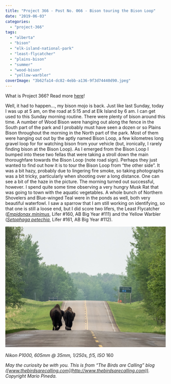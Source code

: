 ```yaml
---
title: "Project 366 - Post No. 066 - Bison touring the Bison Loop"
date: "2019-06-03"
categories: 
  - "project-366"
tags: 
  - "alberta"
  - "bison"
  - "elk-island-national-park"
  - "least-flycatcher"
  - "plains-bison"
  - "summer"
  - "wood-bison"
  - "yellow-warbler"
coverImage: "3b62fa14-dc82-4ebb-a136-9f3d74440d90.jpeg"
---
```


What is Project 366? Read more [here](https://thebirdsarecalling.com/2019/03/29/project-366/)!

Well, it had to happen..., my bison mojo is back. Just like last Sunday, today I was up at 5 am, on the road at 5:15 and at Elk Island by 6 am. I can get used to this Sunday morning routine. There were plenty of bison around this time. A number of Wood Bison were hanging out along the fence in the South part of the park and I probably must have seen a dozen or so Plains Bison throughout the morning in the North part of the park. Most of them were hanging out out by the aptly named Bison Loop, a few kilometres long gravel loop for for watching bison from your vehicle (but, ironically, I rarely finding bison at the Bison Loop). As I emerged from the Bison Loop I bumped into these two fellas that were taking a stroll down the main thoroughfare towards the Bison Loop (note road sign). Perhaps they just wanted to find out how it is to tour the Bison Loop from “the other side”. It was a bit hazy, probably due to lingering fire smoke, so taking photographs was a bit tricky, particularly when shooting over a long distance. One can see a bit of the haze in the picture. The morning turned out successful, however. I spend quite some time observing a very hungry Musk Rat that was going to town with the aquatic vegetables. A whole bunch of Northern Shovelers and Blue-winged Teal were in the ponds as well, both very beautiful waterfowl. I saw a sparrow that I am still working on identifying, so that one is still a loose end, but I did score two lifers, the Least Flycatcher (_[Empidonax minimus](https://ebird.org/species/leafly)_, Lifer #160, AB Big Year #111) and the Yellow Warbler (_[Setophaga petechia](https://ebird.org/species/yelwar)_, Lifer #161, AB Big Year #112).

![](images/3b62fa14-dc82-4ebb-a136-9f3d74440d90.jpeg)

_Nikon P1000, 605mm @ 35mm, 1/250s, f/5, ISO_ 160

_May the curiosity be with you. This is from “The Birds are Calling” blog ([www.thebirdsarecalling.com](http://www.thebirdsarecalling.com)). Copyright Mario Pineda._
